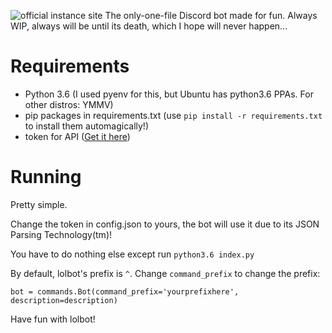 ![[official instance site](https://lolbot.banne.club)](https://lold.s-ul.eu/MqKR7DKI)
The only-one-file Discord bot made for fun.
Always WIP, always will be until its death, which I hope will never happen...

# Requirements

- Python 3.6 (I used pyenv for this, but Ubuntu has python3.6 PPAs. For other distros: YMMV)
- pip packages in requirements.txt (use `pip install -r requirements.txt` to install them automagically!)
- token for API ([Get it here](https://discordapp.com/developers/applications))

# Running

Pretty simple.

Change the token in config.json to yours, the bot will use it due to its JSON Parsing Technology(tm)!

You have to do nothing else except run `python3.6 index.py`

By default, lolbot's prefix is `^`. Change `command_prefix` to change the prefix:

`bot = commands.Bot(command_prefix='yourprefixhere', description=description)`

Have fun with lolbot!
